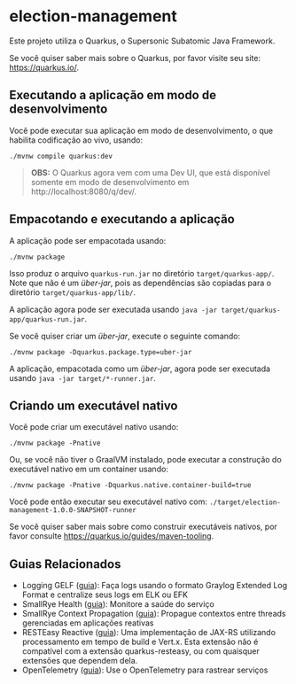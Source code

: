 # election-management

Este projeto utiliza o Quarkus, o Supersonic Subatomic Java Framework.

Se você quiser saber mais sobre o Quarkus, por favor visite seu site: https://quarkus.io/.

## Executando a aplicação em modo de desenvolvimento

Você pode executar sua aplicação em modo de desenvolvimento, o que habilita codificação ao vivo, usando:
```shell script
./mvnw compile quarkus:dev
```

> **OBS:** O Quarkus agora vem com uma Dev UI, que está disponível somente em modo de desenvolvimento em http://localhost:8080/q/dev/.

## Empacotando e executando a aplicação

A aplicação pode ser empacotada usando:
```shell script
./mvnw package
```
Isso produz o arquivo `quarkus-run.jar` no diretório `target/quarkus-app/`.
Note que não é um _über-jar_, pois as dependências são copiadas para o diretório `target/quarkus-app/lib/`.

A aplicação agora pode ser executada usando `java -jar target/quarkus-app/quarkus-run.jar`.

Se você quiser criar um _über-jar_, execute o seguinte comando:
```shell script
./mvnw package -Dquarkus.package.type=uber-jar
```

A aplicação, empacotada como um _über-jar_, agora pode ser executada usando `java -jar target/*-runner.jar`.

## Criando um executável nativo

Você pode criar um executável nativo usando:
```shell script
./mvnw package -Pnative
```

Ou, se você não tiver o GraalVM instalado, pode executar a construção do executável nativo em um container usando:
```shell script
./mvnw package -Pnative -Dquarkus.native.container-build=true
```

Você pode então executar seu executável nativo com: `./target/election-management-1.0.0-SNAPSHOT-runner`

Se você quiser saber mais sobre como construir executáveis nativos, por favor consulte https://quarkus.io/guides/maven-tooling.

## Guias Relacionados

- Logging GELF ([guia](https://quarkus.io/guides/centralized-log-management)): Faça logs usando o formato Graylog Extended Log Format e centralize seus logs em ELK ou EFK
- SmallRye Health ([guia](https://quarkus.io/guides/microprofile-health)): Monitore a saúde do serviço
- SmallRye Context Propagation ([guia](https://quarkus.io/guides/context-propagation)): Propague contextos entre threads gerenciadas em aplicações reativas
- RESTEasy Reactive ([guia](https://quarkus.io/guides/resteasy-reactive)): Uma implementação de JAX-RS utilizando processamento em tempo de build e Vert.x. Esta extensão não é compatível com a extensão quarkus-resteasy, ou com quaisquer extensões que dependem dela.
- OpenTelemetry ([guia](https://quarkus.io/guides/opentelemetry)): Use o OpenTelemetry para rastrear serviços